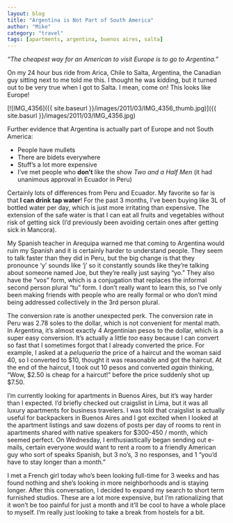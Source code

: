 ```yaml
---
layout: blog
title: "Argentina is Not Part of South America"
author: "Mike"
category: "travel"
tags: [apartments, argentina, buenos aires, salta]
---
```


*“The cheapest way for an American to visit Europe is to go to Argentina.”*

On my 24 hour bus ride from Arica, Chile to Salta, Argentina, the Canadian guy sitting next to me told me this. I thought he was kidding, but it turned out to be very true when I got to Salta. I mean, come on! This looks like Europe!

[![IMG_4356]({{ site.baseurl }}/images/2011/03/IMG_4356_thumb.jpg)]({{ site.basurl }}/images/2011/03/IMG_4356.jpg)

Further evidence that Argentina is actually part of Europe and not South America:

- People have mullets
- There are bidets everywhere
- Stuff’s a lot more expensive
- I’ve met people who **don’t** like the show *Two and a Half Men* (it had unanimous approval in Ecuador in Peru)

Certainly lots of differences from Peru and Ecuador. My favorite so far is that **I can drink tap water**! For the past 3 months, I’ve been buying like 3L of bottled water per day, which is just more irritating than expensive. The extension of the safe water is that I can eat all fruits and vegetables without risk of getting sick (I’d previously been avoiding certain ones after getting sick in Mancora).

My Spanish teacher in Arequipa warned me that coming to Argentina would ruin my Spanish and it is certainly harder to understand people. They seem to talk faster than they did in Peru, but the big change is that they pronounce ‘y’ sounds like ‘j’ so it constantly sounds like they’re talking about someone named Joe, but they’re really just saying “yo.” They also have the “vos” form, which is a conjugation that replaces the informal second person plural “tu” form. I don’t really want to learn this, so I’ve only been making friends with people who are really formal or who don’t mind being addressed collectively in the 3rd person plural.

The conversion rate is another unexpected perk. The conversion rate in Peru was 2.78 soles to the dollar, which is not convenient for mental math. In Argentina, it’s almost exactly 4 Argentinian pesos to the dollar, which is a super easy conversion. It’s actually a little *too* easy because I can convert so fast that I sometimes forgot that I already converted the price. For example, I asked at a *peluqueria* the price of a haircut and the woman said 40, so I converted to $10, thought it was reasonable and got the haircut. At the end of the haircut, I took out 10 pesos and converted *again* thinking, “Wow, $2.50 is cheap for a haircut!” before the price suddenly shot up $7.50.

I’m currently looking for apartments in Buenos Aires, but it’s way harder than I expected. I’d briefly checked out craigslist in Lima, but it was all luxury apartments for business travelers. I was told that craigslist is actually useful for backpackers in Buenos Aires and I got excited when I looked at the apartment listings and saw dozens of posts per day of rooms to rent in apartments shared with native speakers for $300-450 / month, which seemed perfect. On Wednesday, I enthusiastically began sending out e-mails, certain everyone would want to rent a room to a friendly American guy who sort of speaks Spanish, but 3 no’s, 3 no responses, and 1 “you’d have to stay longer than a month.”

I met a French girl today who’s been looking full-time for 3 weeks and has found nothing and she’s looking in more neighborhoods and is staying longer. After this conversation, I decided to expand my search to short term furnished studios. These are a lot more expensive, but I’m rationalizing that it won’t be too painful for just a month and it’ll be cool to have a whole place to myself. I’m really just looking to take a break from hostels for a bit.
